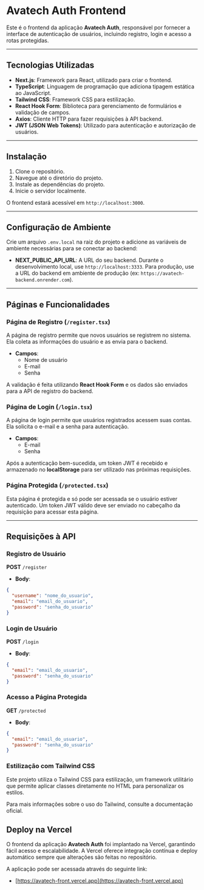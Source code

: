 # Avatech Auth Frontend

Este é o frontend da aplicação **Avatech Auth**, responsável por fornecer a interface de autenticação de usuários, incluindo registro, login e acesso a rotas protegidas.

---

## Tecnologias Utilizadas

- **Next.js**: Framework para React, utilizado para criar o frontend.
- **TypeScript**: Linguagem de programação que adiciona tipagem estática ao JavaScript.
- **Tailwind CSS**: Framework CSS para estilização.
- **React Hook Form**: Biblioteca para gerenciamento de formulários e validação de campos.
- **Axios**: Cliente HTTP para fazer requisições à API backend.
- **JWT (JSON Web Tokens)**: Utilizado para autenticação e autorização de usuários.

---

## Instalação

1. Clone o repositório.
2. Navegue até o diretório do projeto.
3. Instale as dependências do projeto.
4. Inicie o servidor localmente.

O frontend estará acessível em `http://localhost:3000`.

---

## Configuração de Ambiente

Crie um arquivo `.env.local` na raiz do projeto e adicione as variáveis de ambiente necessárias para se conectar ao backend:

- **NEXT_PUBLIC_API_URL**: A URL do seu backend. Durante o desenvolvimento local, use `http://localhost:3333`. Para produção, use a URL do backend em ambiente de produção (ex: `https://avatech-backend.onrender.com`).

---

## Páginas e Funcionalidades

### **Página de Registro (`/register.tsx`)**

A página de registro permite que novos usuários se registrem no sistema. Ela coleta as informações do usuário e as envia para o backend.

- **Campos**:
  - Nome de usuário
  - E-mail
  - Senha

A validação é feita utilizando **React Hook Form** e os dados são enviados para a API de registro do backend.

### **Página de Login (`/login.tsx`)**

A página de login permite que usuários registrados acessem suas contas. Ela solicita o e-mail e a senha para autenticação.

- **Campos**:
  - E-mail
  - Senha

Após a autenticação bem-sucedida, um token JWT é recebido e armazenado no **localStorage** para ser utilizado nas próximas requisições.

### **Página Protegida (`/protected.tsx`)**

Esta página é protegida e só pode ser acessada se o usuário estiver autenticado. Um token JWT válido deve ser enviado no cabeçalho da requisição para acessar esta página.

---

## Requisições à API

### **Registro de Usuário**

**POST** `/register`

- **Body**:

```json
{
  "username": "nome_do_usuario",
  "email": "email_do_usuario",
  "password": "senha_do_usuario"
}
```

### **Login de Usuário**

**POST** `/login`

- **Body**:

```json
{
  "email": "email_do_usuario",
  "password": "senha_do_usuario"
}
```

### **Acesso a Página Protegida**

**GET** `/protected`

- **Body**:

```json
{
  "email": "email_do_usuario",
  "password": "senha_do_usuario"
}
```

### **Estilização com Tailwind CSS**

Este projeto utiliza o Tailwind CSS para estilização, um framework utilitário que permite aplicar classes diretamente no HTML para personalizar os estilos.

Para mais informações sobre o uso do Tailwind, consulte a documentação oficial.

## Deploy na Vercel

O frontend da aplicação **Avatech Auth** foi implantado na Vercel, garantindo fácil acesso e escalabilidade. A Vercel oferece integração contínua e deploy automático sempre que alterações são feitas no repositório.

A aplicação pode ser acessada através do seguinte link:

- [https://avatech-front.vercel.app](https://avatech-front.vercel.app)
